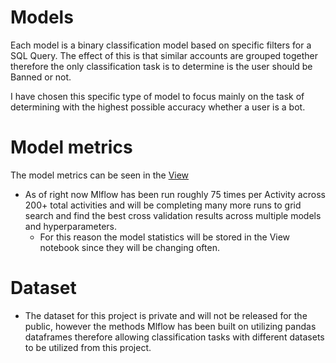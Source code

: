 # Models

Each model is a binary classification model based on specific filters for a SQL Query.
The effect of this is that similar accounts are grouped together therefore the only classification task is to determine is the user should be Banned or not.

I have chosen this specific type of model to focus mainly on the task of determining with the highest possible accuracy whether a user is a bot.

# Model metrics
The model metrics can be seen in the [View]('/notebooks/mlflow/experiments/view.ipynb')

- As of right now Mlflow has been run roughly 75 times per Activity across 200+ total activities and will be completing many more runs to grid search and find the best cross validation results across multiple models and hyperparameters.
  - For this reason the model statistics will be stored in the View notebook since they will be changing often.




# Dataset

- The dataset for this project is private and will not be released for the public, however the methods Mlflow has been built on utilizing pandas dataframes therefore allowing classification tasks with different datasets to be utilized from this project.